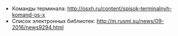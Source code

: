 * Команды терминала: http://osxh.ru/content/spisok-terminalnyh-komand-os-x
* Список электронных библиотек: http://m.rusmi.su/news/09-2016/news9294.html
